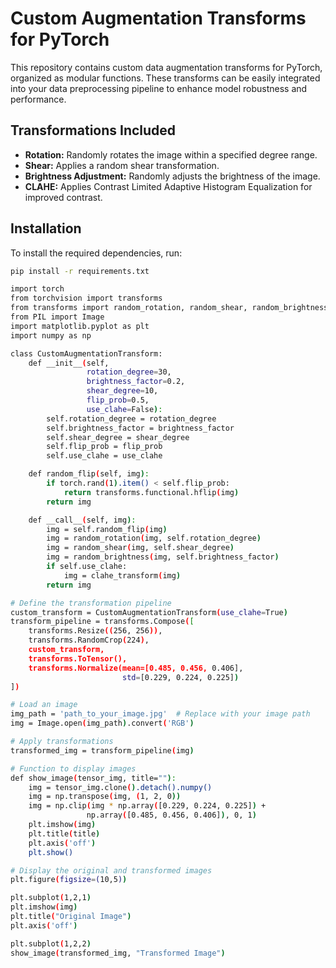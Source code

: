# Custom Augmentation Transforms for PyTorch

This repository contains custom data augmentation transforms for PyTorch, organized as modular functions. These transforms can be easily integrated into your data preprocessing pipeline to enhance model robustness and performance.

## Transformations Included

- **Rotation:** Randomly rotates the image within a specified degree range.
- **Shear:** Applies a random shear transformation.
- **Brightness Adjustment:** Randomly adjusts the brightness of the image.
- **CLAHE:** Applies Contrast Limited Adaptive Histogram Equalization for improved contrast.

## Installation

To install the required dependencies, run:

```bash
pip install -r requirements.txt

import torch
from torchvision import transforms
from transforms import random_rotation, random_shear, random_brightness, clahe_transform
from PIL import Image
import matplotlib.pyplot as plt
import numpy as np

class CustomAugmentationTransform:
    def __init__(self, 
                 rotation_degree=30, 
                 brightness_factor=0.2, 
                 shear_degree=10, 
                 flip_prob=0.5,
                 use_clahe=False):
        self.rotation_degree = rotation_degree
        self.brightness_factor = brightness_factor
        self.shear_degree = shear_degree
        self.flip_prob = flip_prob
        self.use_clahe = use_clahe

    def random_flip(self, img):
        if torch.rand(1).item() < self.flip_prob:
            return transforms.functional.hflip(img)
        return img

    def __call__(self, img):
        img = self.random_flip(img)
        img = random_rotation(img, self.rotation_degree)
        img = random_shear(img, self.shear_degree)
        img = random_brightness(img, self.brightness_factor)
        if self.use_clahe:
            img = clahe_transform(img)
        return img

# Define the transformation pipeline
custom_transform = CustomAugmentationTransform(use_clahe=True)
transform_pipeline = transforms.Compose([
    transforms.Resize((256, 256)),
    transforms.RandomCrop(224),
    custom_transform,
    transforms.ToTensor(),
    transforms.Normalize(mean=[0.485, 0.456, 0.406],
                         std=[0.229, 0.224, 0.225])
])

# Load an image
img_path = 'path_to_your_image.jpg'  # Replace with your image path
img = Image.open(img_path).convert('RGB')

# Apply transformations
transformed_img = transform_pipeline(img)

# Function to display images
def show_image(tensor_img, title=""):
    img = tensor_img.clone().detach().numpy()
    img = np.transpose(img, (1, 2, 0))
    img = np.clip(img * np.array([0.229, 0.224, 0.225]) + 
                 np.array([0.485, 0.456, 0.406]), 0, 1)
    plt.imshow(img)
    plt.title(title)
    plt.axis('off')
    plt.show()

# Display the original and transformed images
plt.figure(figsize=(10,5))

plt.subplot(1,2,1)
plt.imshow(img)
plt.title("Original Image")
plt.axis('off')

plt.subplot(1,2,2)
show_image(transformed_img, "Transformed Image")
